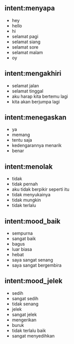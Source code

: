 ## intent:menyapa
- hey
- hello
- hi
- selamat pagi  
- selamat siang
- selamat sore
- selamat malam
- oy

## intent:mengakhiri
- selamat jalan
- selamat tinggal
- aku harap kita bertemu lagi
- kita akan berjumpa lagi

## intent:menegaskan
- ya
- memang
- tentu saja
- kedengarannya menarik
- benar

## intent:menolak
- tidak
- tidak pernah
- aku tidak berpikir seperti itu
- tidak menyukainya
- tidak mungkin
- tidak terlalu

## intent:mood_baik
- sempurna
- sangat baik
- bagus
- luar biasa
- hebat
- saya sangat senang
- saya sangat bergembira

## intent:mood_jelek
- sedih
- sangat sedih
- tidak senang
- jelek
- sangat jelek
- mengerikan
- buruk
- tidak terlalu baik
- sangat menyedihkan
